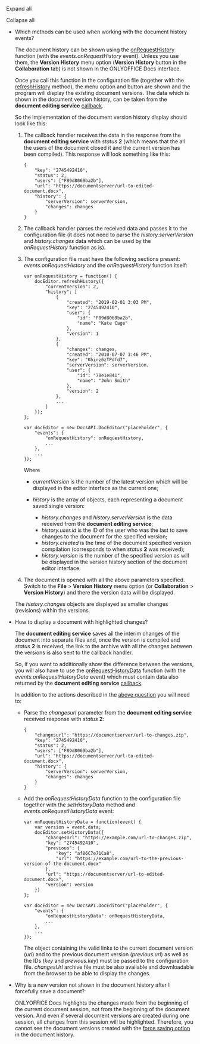Expand all

Collapse all

* Which methods can be used when working with the document history events?

  The document history can be shown using the [onRequestHistory](/editors/config/events#onRequestHistory) function (with the *events.onRequestHistory* event). Unless you use them, the **Version History** menu option (**Version History** button in the **Collaboration** tab) is not shown in the ONLYOFFICE Docs interface.

  Once you call this function in the configuration file (together with the [refreshHistory](/editors/methods#refreshHistory) method), the menu option and button are shown and the program will display the existing document versions. The data which is shown in the document version history, can be taken from the **document editing service** [callback](/editors/callback#status-2).

  So the implementation of the document version history display should look like this:

  1. The callback handler receives the data in the response from the **document editing service** with *status* **2** (which means that the all the users of the document closed it and the current version has been compiled). This response will look something like this:
     ```
     {
         "key": "2745492410",
         "status": 2,
         "users": ["F89d8069ba2b"],
         "url": "https://documentserver/url-to-edited-document.docx",
         "history": {
             "serverVersion": serverVersion,
             "changes": changes
         }
     }
     ```

  2. The callback handler parses the received data and passes it to the configuration file (it does not need to parse the *history.serverVersion* and *history.changes* data which can be used by the *onRequestHistory* function as is).

  3. The configuration file must have the following sections present: *events.onRequestHistory* and the *onRequestHistory* function itself:

     ```
     var onRequestHistory = function() {
         docEditor.refreshHistory({
             "currentVersion": 2,
             "history": [
                 {
                     "created": "2019-02-01 3:03 PM",
                     "key": "2745492410",
                     "user": {
                         "id": "F89d8069ba2b",
                         "name": "Kate Cage"
                     },
                     "version": 1
                 },
                 {
                     "changes": changes,
                     "created": "2010-07-07 3:46 PM",
                     "key": "Khirz6zTPdfd7",
                     "serverVersion": serverVersion,
                     "user": {
                         "id": "78e1e841",
                         "name": "John Smith"
                     },
                     "version": 2
                 },
                 ...
             ]
         });
     };

     var docEditor = new DocsAPI.DocEditor("placeholder", {
         "events": {
             "onRequestHistory": onRequestHistory,
             ...
         },
         ...
     });
     ```

     Where

     * *currentVersion* is the number of the latest version which will be displayed in the editor interface as the current one;

     * *history* is the array of objects, each representing a document saved single version:

       * *history.changes* and *history.serverVersion* is the data received from the **document editing service**;
       * *history.user.id* is the ID of the user who was the last to save changes to the document for the specified version;
       * *history.created* is the time of the document specified version compilation (corresponds to when *status* **2** was received);
       * *history.version* is the number of the specified version as will be displayed in the version history section of the document editor interface.

  4. The document is opened with all the above parameters specified. Switch to the **File** > **Version History** menu option (or **Collaboration** > **Version History**) and there the version data will be displayed.

  The *history.changes* objects are displayed as smaller changes (revisions) within the versions.

- How to display a document with highlighted changes?

  The **document editing service** saves all the interim changes of the document into separate files and, once the version is compiled and *status* **2** is received, the link to the archive with all the changes between the versions is also sent to the callback handler.

  So, if you want to additionally show the difference between the versions, you will also have to use the [onRequestHistoryData](/editors/config/events#onRequestHistoryData) function (with the *events.onRequestHistoryData* event) which must contain data also returned by the **document editing service** [callback](/editors/callback#changeshistory).

  In addition to the actions described in the [above question](#versions_1) you will need to:

  * Parse the *changesurl* parameter from the **document editing service** received response with *status* **2**:
    ```
    {
        "changesurl": "https://documentserver/url-to-changes.zip",
        "key": "2745492410",
        "status": 2,
        "users": ["F89d8069ba2b"],
        "url": "https://documentserver/url-to-edited-document.docx",
        "history": {
            "serverVersion": serverVersion,
            "changes": changes
        }
    }
    ```
  * Add the *onRequestHistoryData* function to the configuration file together with the *setHistoryData* method and *events.onRequestHistoryData* event:
    ```
    var onRequestHistoryData = function(event) {
        var version = event.data;
        docEditor.setHistoryData({
            "changesUrl": "https://example.com/url-to-changes.zip",
            "key": "2745492410",
            "previous": {
                "key": "af86C7e71Ca8",
                "url": "https://example.com/url-to-the-previous-version-of-the-document.docx"
            },
            "url": "https://documentserver/url-to-edited-document.docx",
            "version": version
        })
    };

    var docEditor = new DocsAPI.DocEditor("placeholder", {
        "events": {
            "onRequestHistoryData": onRequestHistoryData,
            ...
        },
        ...
    });
    ```
    The object containing the valid links to the current document version (*url*) and to the previous document version (*previous.url*) as well as the IDs (*key* and *previous.key*) must be passed to the configuration file. *changesUrl* archive file must be also available and downloadable from the browser to be able to display the changes.

* Why is a new version not shown in the document history after I forcefully save a document?

  ONLYOFFICE Docs highlights the changes made from the beginning of the current document session, not from the beginning of the document version. And even if several document versions are created during one session, all changes from this session will be highlighted. Therefore, you cannot see the document versions created with the [force saving option](/editors/save#forcesave) in the document history.
